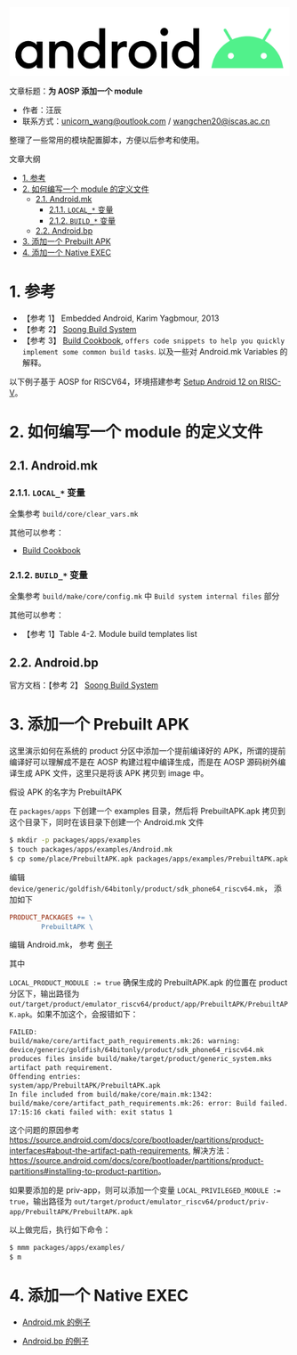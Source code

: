 ![](./diagrams/android.png)

文章标题：**为 AOSP 添加一个 module**

- 作者：汪辰
- 联系方式：<unicorn_wang@outlook.com> / <wangchen20@iscas.ac.cn>

整理了一些常用的模块配置脚本，方便以后参考和使用。

文章大纲

<!-- TOC -->

- [1. 参考](#1-参考)
- [2. 如何编写一个 module 的定义文件](#2-如何编写一个-module-的定义文件)
	- [2.1. Android.mk](#21-androidmk)
		- [2.1.1. `LOCAL_*` 变量](#211-local_-变量)
		- [2.1.2. `BUILD_*` 变量](#212-build_-变量)
	- [2.2. Android.bp](#22-androidbp)
- [3. 添加一个 Prebuilt APK](#3-添加一个-prebuilt-apk)
- [4. 添加一个 Native EXEC](#4-添加一个-native-exec)

<!-- /TOC -->

# 1. 参考

- 【参考 1】 Embedded Android, Karim Yagbmour, 2013
- 【参考 2】 [Soong Build System][1]
- 【参考 3】 [Build Cookbook][2], `offers code snippets to help you quickly implement some common build tasks`. 以及一些对 Android.mk Variables 的解释。

以下例子基于 AOSP for RISCV64，环境搭建参考 [Setup Android 12 on RISC-V][3]。

# 2. 如何编写一个 module 的定义文件

## 2.1. Android.mk

### 2.1.1. `LOCAL_*` 变量

全集参考 `build/core/clear_vars.mk`

其他可以参考：

- [Build Cookbook][2]

### 2.1.2. `BUILD_*` 变量

全集参考 `build/make/core/config.mk` 中 `Build system internal files` 部分

其他可以参考：

- 【参考 1】Table 4-2. Module build templates list

## 2.2. Android.bp

官方文档：【参考 2】 [Soong Build System][1]

# 3. 添加一个 Prebuilt APK

这里演示如何在系统的 product 分区中添加一个提前编译好的 APK，所谓的提前编译好可以理解成不是在 AOSP 构建过程中编译生成，而是在 AOSP 源码树外编译生成 APK 文件，这里只是将该 APK 拷贝到 image 中。

假设 APK 的名字为 PrebuiltAPK

在 `packages/apps` 下创建一个 examples 目录，然后将 PrebuiltAPK.apk 拷贝到这个目录下，同时在该目录下创建一个 Android.mk 文件

```bash
$ mkdir -p packages/apps/examples
$ touch packages/apps/examples/Android.mk
$ cp some/place/PrebuiltAPK.apk packages/apps/examples/PrebuiltAPK.apk
```

编辑 `device/generic/goldfish/64bitonly/product/sdk_phone64_riscv64.mk`， 添加如下

```makefile
PRODUCT_PACKAGES += \
		PrebuiltAPK \
```

编辑 Android.mk， 参考 [例子](./code/20220908-add-app-in-aosp/PrebuiltAPK/Android.mk)

其中

`LOCAL_PRODUCT_MODULE := true` 确保生成的 PrebuiltAPK.apk 的位置在 product 分区下，输出路径为 `out/target/product/emulator_riscv64/product/app/PrebuiltAPK/PrebuiltAPK.apk`。如果不加这个，会报错如下：

```console
FAILED: 
build/make/core/artifact_path_requirements.mk:26: warning:  device/generic/goldfish/64bitonly/product/sdk_phone64_riscv64.mk produces files inside build/make/target/product/generic_system.mks artifact path requirement. 
Offending entries:
system/app/PrebuiltAPK/PrebuiltAPK.apk
In file included from build/make/core/main.mk:1342:
build/make/core/artifact_path_requirements.mk:26: error: Build failed.
17:15:16 ckati failed with: exit status 1
```

这个问题的原因参考 <https://source.android.com/docs/core/bootloader/partitions/product-interfaces#about-the-artifact-path-requirements>, 解决方法：<https://source.android.com/docs/core/bootloader/partitions/product-partitions#installing-to-product-partition>。

如果要添加的是 priv-app，则可以添加一个变量 `LOCAL_PRIVILEGED_MODULE := true`，输出路径为 `out/target/product/emulator_riscv64/product/priv-app/PrebuiltAPK/PrebuiltAPK.apk`


以上做完后，执行如下命令：
```bash
$ mmm packages/apps/examples/
$ m 
```


# 4. 添加一个 Native EXEC

- [Android.mk 的例子](./code/20220908-add-app-in-aosp/NativeEXEC/Android.mk)

- [Android.bp 的例子](./code/20220908-add-app-in-aosp/NativeEXEC/Android.bp)


[1]: https://source.android.com/docs/setup/build
[2]: https://wladimir-tm4pda.github.io/porting/build_cookbook.html
[3]: https://github.com/riscv-android-src/riscv-android/blob/main/doc/android12.md


